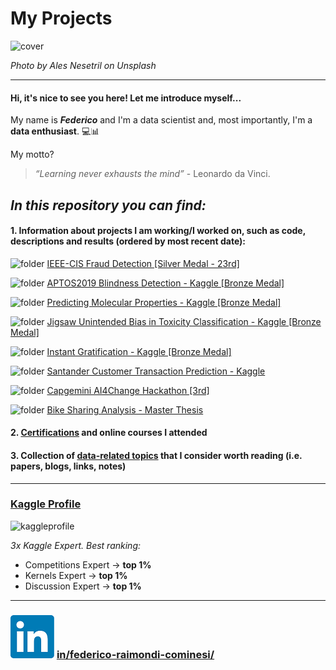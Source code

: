 # My Projects

![cover](img/ales-nesetril-734016-unsplash.jpg)

_Photo by Ales Nesetril on Unsplash_

---
#### Hi, it's nice to see you here! Let me introduce myself...

My name is **_Federico_** and I'm a data scientist and, most importantly, I'm a **data enthusiast**. 💻📊

My motto?

> _“Learning never exhausts the mind”_ - Leonardo da Vinci.

## *In this repository you can find:*

#### 1. Information about projects I am working/I worked on, such as code, descriptions and results (ordered by most recent date):

![folder](img/fld.png) [IEEE-CIS Fraud Detection [Silver Medal - 23rd]](IEEE-CIS_Fraud_Detection)

![folder](img/fld.png) [APTOS2019 Blindness Detection - Kaggle [Bronze Medal]](APTOS2019_Blindness_Detection)

![folder](img/fld.png) [Predicting Molecular Properties - Kaggle [Bronze Medal]](Predicting_Molecular_Properties)

![folder](img/fld.png) [Jigsaw Unintended Bias in Toxicity Classification - Kaggle [Bronze Medal]](Jigsaw_Unintended_Bias_in_Toxicity_Classification)

![folder](img/fld.png) [Instant Gratification - Kaggle [Bronze Medal]](Kaggle_Instant_Gratification)

![folder](img/fld.png) [Santander Customer Transaction Prediction - Kaggle](Santander_Customer_Transaction_Prediction)

![folder](img/fld.png) [Capgemini AI4Change Hackathon [3rd]](Capgemini_AI4Change_Hackathon)

![folder](img/fld.png) [Bike Sharing Analysis - Master Thesis](Bike_Sharing_Analysis)


#### 2. [Certifications](https://github.com/FedericoRaimondi/myProjects/tree/master/Certifications) and online courses I attended

#### 3. Collection of [data-related topics](Data_Stuff) that I consider worth reading (i.e. papers, blogs, links, notes)

---

### [Kaggle Profile](https://www.kaggle.com/raimonds1993)
![kaggleprofile](img/kaggle.png)

_3x Kaggle Expert. Best ranking:_
- Competitions Expert -> **top 1%**
- Kernels Expert -> **top 1%**
- Discussion Expert -> **top 1%**

---

### ![linkedin](img/linkedin.jpg) [in/federico-raimondi-cominesi/](https://www.linkedin.com/in/federico-raimondi-cominesi/)
